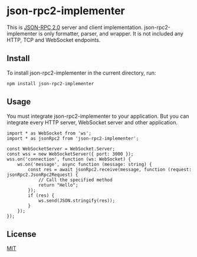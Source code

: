 # json-rpc2-implementer
This is [JSON-RPC 2.0](http://www.jsonrpc.org/specification) server and client implementation. json-rpc2-implementer is only formatter, parser, and wrapper. It is not included any HTTP, TCP and WebSocket endpoints.

## Install
To install json-rpc2-implementer in the current directory, run:

    npm install json-rpc2-implementer

## Usage
You must integrate json-rpc2-implementer to your application. But you can integrate every HTTP server, WebSocket server and other application.

    import * as WebSocket from 'ws';
    import * as jsonRpc2 from 'json-rpc2-implementer';

    const WebSocketServer = WebSocket.Server;
    const wss = new WebSocketServer({ port: 3000 });
    wss.on('connection', function (ws: WebSocket) {
    	ws.on('message', async function (message: string) {
    		const res = await jsonRpc2.receive(message, function (request: jsonRpc2.JsonRpc2Request) {
    			// Call the specified method
    			return "Hello";
    		});
    		if (res) {
    			ws.send(JSON.stringify(res));
    		}
    	});
    });

## License
[MIT](https://github.com/ktanakaj/json-rpc2-implementer/blob/master/LICENSE)
